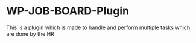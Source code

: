 # WP-JOB-BOARD-Plugin
This is a plugin which is made to handle and perform multiple tasks which are done by the HR
